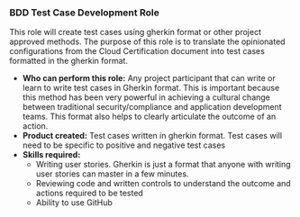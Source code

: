 ### BDD Test Case Development Role

This role will create test cases using gherkin format or other project approved methods.  The purpose of this role is to translate the opinionated configurations from the Cloud Certification document into test cases formatted in the gherkin format.

* **Who can perform this role:** Any project participant that can write or learn to write test cases in Gherkin format.  This is important because this method has been very powerful in achieving a cultural change between traditional security/compliance and application development teams.  This format also helps to clearly articulate the outcome of an action.
* **Product created:** Test cases written in gherkin format.  Test cases will need to be specific to positive and negative test cases
* **Skills required:** 
  * Writing user stories.  Gherkin is just a format that anyone with writing user stories can master in a few minutes.
  * Reviewing code and written controls to understand the outcome and actions required to be tested
  * Ability to use GitHub